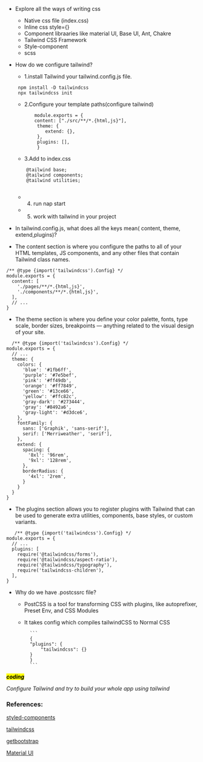 - Explore all the ways of writing css

    - Native css file (index.css)
    - Inline css style={}
    - Component libraaries like material UI, Base UI, Ant, Chakre
    - Tailwind CSS Framework
    - Style-component
    - scss

- How do we configure tailwind?

    - 1.install Tailwind your tailwind.config.js file.

    ```
     npm install -D tailwindcss
     npx tailwindcss init
    ```

    - 2.Configure your template paths(configure tailwind)

     ```
            module.exports = {
            content: ["./src/**/*.{html,js}"],
             theme: {
                extend: {},
             },
             plugins: [],
             }
     ```

    - 3.Add to index.css

    ```
        @tailwind base;
        @tailwind components;
        @tailwind utilities;
        
    ```

    - 4. run nap start
    - 5. work with tailwind in your project


- In tailwind.config.js, what does all the keys mean( content, theme, extend,plugins)?

- The content section is where you configure the paths to all of your HTML templates, JS components, and any other files that contain Tailwind class names.

```
/** @type {import('tailwindcss').Config} */
module.exports = {
  content: [
    './pages/**/*.{html,js}',
    './components/**/*.{html,js}',
  ],
  // ...
}
```

- The theme section is where you define your color palette, fonts, type scale, border sizes, breakpoints — anything related to the visual design of your site.

```
  /** @type {import('tailwindcss').Config} */
module.exports = {
  // ...
  theme: {
    colors: {
      'blue': '#1fb6ff',
      'purple': '#7e5bef',
      'pink': '#ff49db',
      'orange': '#ff7849',
      'green': '#13ce66',
      'yellow': '#ffc82c',
      'gray-dark': '#273444',
      'gray': '#8492a6',
      'gray-light': '#d3dce6',
    },
    fontFamily: {
      sans: ['Graphik', 'sans-serif'],
      serif: ['Merriweather', 'serif'],
    },
    extend: {
      spacing: {
        '8xl': '96rem',
        '9xl': '128rem',
      },
      borderRadius: {
        '4xl': '2rem',
      }
    }
  }
}
```

- The plugins section allows you to register plugins with Tailwind that can be used to generate extra utilities, components, base styles, or custom variants.

```
   /** @type {import('tailwindcss').Config} */
module.exports = {
  // ...
  plugins: [
    require('@tailwindcss/forms'),
    require('@tailwindcss/aspect-ratio'),
    require('@tailwindcss/typography'),
    require('tailwindcss-children'),
  ],
}
```

- Why do we have .postcssrc file?

    - PostCSS is a tool for transforming CSS with plugins, like autoprefixer, Preset Env, and CSS Modules

    - It takes config which compiles tailwindCSS to Normal CSS

            ```
            {
            "plugins": {
                "tailwindcss": {}
            }
            }
            ```

<mark>***coding***</mark>

*Configure Tailwind and try to build your whole app using tailwind*
### References:
[styled-components](https://styled-components.com/)

[tailwindcss](https://tailwindcss.com/)

[getbootstrap](https://getbootstrap.com/)

[Material UI](https://mui.com/)